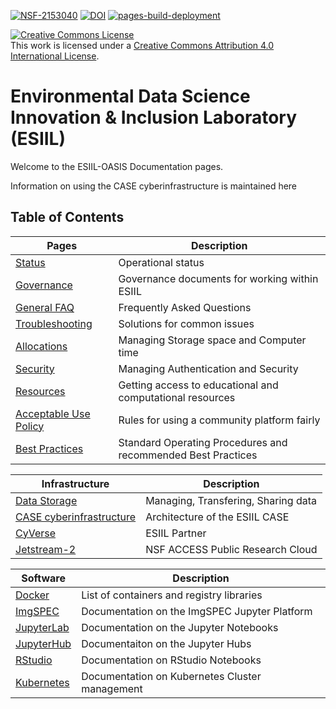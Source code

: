 [![NSF-2153040](https://img.shields.io/badge/NSF-2153040-blue.svg)](https://www.nsf.gov/awardsearch/showAward?AWD_ID=2153040)
[![DOI](https://zenodo.org/badge/DOI/10.5281/zenodo.6891889.svg)](https://doi.org/10.5281/zenodo.6891889)
[![pages-build-deployment](https://github.com/cu-esiil/documentation/actions/workflows/pages/pages-build-deployment/badge.svg)](https://github.com/cu-esiil/documentation/actions/workflows/pages/pages-build-deployment)

<a rel="license" href="http://creativecommons.org/licenses/by/4.0/"><img alt="Creative Commons License" style="border-width:0" src="https://i.creativecommons.org/l/by/4.0/88x31.png" /></a><br />This work is licensed under a <a rel="license" href="http://creativecommons.org/licenses/by/4.0/">Creative Commons Attribution 4.0 International License</a>.

# Environmental Data Science Innovation & Inclusion Laboratory (ESIIL)

Welcome to the ESIIL-OASIS Documentation pages. 

Information on using the CASE cyberinfrastructure is maintained here

## Table of Contents

| Pages | Description |
|-------|-------------|
| [Status](status.md) | Operational status |
| [Governance](governance.md) | Governance documents for working within ESIIL |
| [General FAQ](faq.md) | Frequently Asked Questions |
| [Troubleshooting](troubleshooting.md) | Solutions for common issues |
| [Allocations](allocations.md) | Managing Storage space and Computer time |
| [Security](security.md) | Managing Authentication and Security |
| [Resources](resources.md) | Getting access to educational and computational resources |
| [Acceptable Use Policy](acceptable_use.md) | Rules for using a community platform fairly|
| [Best Practices](best_practice.md) | Standard Operating Procedures and recommended Best Practices |

| Infrastructure | Description |
|----------------|-------------|
| [Data Storage](storage.md) | Managing, Transfering, Sharing data |
| [CASE cyberinfrastructure](case.md) | Architecture of the ESIIL CASE |
| [CyVerse](cyverse.md) | ESIIL Partner |    
| [Jetstream-2](js2.md) | NSF ACCESS Public Research Cloud |

| Software | Description |
|----------|-------------|
| [Docker](docker.md) | List of containers and registry libraries |
| [ImgSPEC](imgspec.md) | Documentation on the ImgSPEC Jupyter Platform |
| [JupyterLab](jupyter.md) | Documentation on the Jupyter Notebooks |
| [JupyterHub](jupyter_hub.md) | Documentaiton on the Jupyter Hubs |
| [RStudio](rstudio.md) | Documentation on RStudio Notebooks |
| [Kubernetes](k8s.md) | Documentation on Kubernetes Cluster management |
